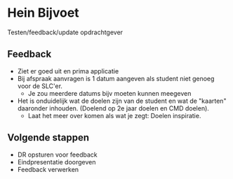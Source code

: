 # Hein Bijvoet

Testen/feedback/update opdrachtgever

## Feedback 

* Ziet er goed uit en prima applicatie
* Bij afspraak aanvragen is 1 datum aangeven als student niet genoeg voor de SLC'er.
  * Je zou meerdere datums bijv moeten kunnen meegeven
* Het is onduidelijk wat de doelen zijn van de student en wat de "kaarten" daaronder inhouden. \(Doelend op 2e jaar doelen en CMD doelen\).
  * Laat het meer over komen als wat je zegt: Doelen inspiratie.

## Volgende stappen

* DR opsturen voor feedback
* Eindpresentatie doorgeven
* Feedback verwerken

